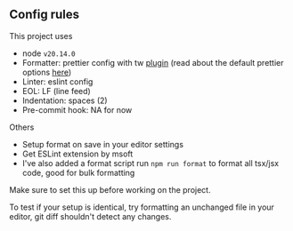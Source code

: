 ## Config rules
This project uses 
- node `v20.14.0`
- Formatter: prettier config with tw [plugin](https://tailwindcss.com/blog/automatic-class-sorting-with-prettier) (read about the default prettier options [here](https://prettier.io/docs/en/options))
- Linter: eslint config
- EOL: LF (line feed)
- Indentation: spaces (2)
- Pre-commit hook: NA for now 


Others
- Setup format on save in your editor settings
- Get ESLint extension by msoft
- I've also added a format script run `npm run format` to format all tsx/jsx code, good for bulk formatting




Make sure to set this up before working on the project.

To test if your setup is identical, try formatting an unchanged file in your editor, git diff shouldn't detect any changes.


